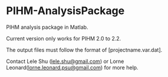 # PIHM-AnalysisPackage
PIHM analysis package in Matlab.

Current version only works for PIHM 2.0 to 2.2.

The output files must follow the format of [projectname.var.dat].


Contact Lele Shu (lele.shu@gmail.com) or Lorne Leonard(lorne.leonard.psu@gmail.com) for more help.
